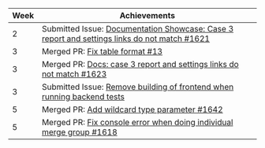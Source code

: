 | Week | Achievements                                                                                                                                       |
|------|----------------------------------------------------------------------------------------------------------------------------------------------------|
| 2    | Submitted Issue: [Documentation Showcase: Case 3 report and settings links do not match #1621](https://github.com/reposense/RepoSense/issues/1621) |
| 3 | Merged PR: [Fix table format #13](https://github.com/nus-cs3281/2022/pull/13)                                                                      |
| 3 | Merged PR: [Docs: case 3 report and settings links do not match #1623](https://github.com/reposense/RepoSense/pull/1623)                             |
| 3 | Submitted Issue: [Remove building of frontend when running backend tests](https://github.com/reposense/RepoSense/issues/1630) |
| 5 | Merged PR: [Add wildcard type parameter #1642](https://github.com/reposense/RepoSense/pull/1642) |
| 5 | Merged PR: [Fix console error when doing individual merge group #1618](https://github.com/reposense/RepoSense/pull/1618) |
